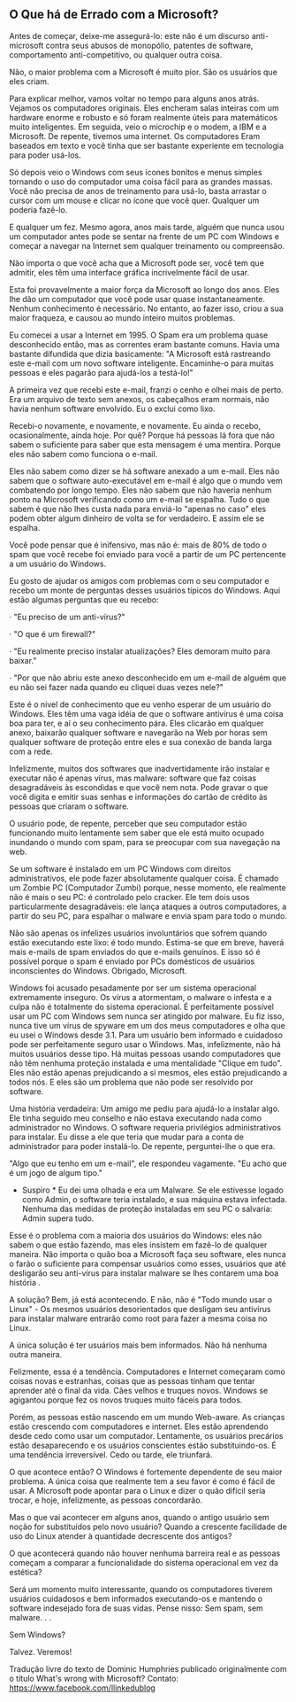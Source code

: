 ## O Que há de Errado com a Microsoft? ##

Antes de começar, deixe-me assegurá-lo: este não é um discurso anti-microsoft contra seus abusos de monopólio, patentes de software, comportamento anti-competitivo, ou qualquer outra coisa.

Não, o maior problema com a Microsoft é muito pior. São os usuários que eles criam.

Para explicar melhor, vamos voltar no tempo para alguns anos atrás. Vejamos os computadores originais. Eles encheram salas inteiras com um hardware enorme e robusto e só foram realmente úteis para matemáticos muito inteligentes. Em seguida, veio o microchip e o modem, a IBM e a Microsoft. De repente, tivemos uma internet. Os computadores Eram baseados em texto e você tinha que ser bastante experiente em tecnologia para poder usá-los.

Só depois veio o Windows com seus ícones bonitos e menus simples tornando o uso do computador uma coisa fácil para as grandes massas. Você não precisa de anos de treinamento para usá-lo, basta arrastar o cursor com um mouse e clicar no ícone que você quer. Qualquer um poderia fazê-lo.

E qualquer um fez. Mesmo agora, anos mais tarde, alguém que nunca usou um computador antes pode se sentar na frente de um PC com Windows e começar a navegar na Internet sem qualquer treinamento ou compreensão.

Não importa o que você acha que a Microsoft pode ser, você tem que admitir, eles têm uma interface gráfica incrivelmente fácil de usar.

Esta foi provavelmente a maior força da Microsoft ao longo dos anos. Eles lhe dão um computador que você pode usar quase instantaneamente. Nenhum conhecimento é necessário. No entanto, ao fazer isso, criou a sua maior fraqueza, e causou ao mundo inteiro muitos problemas.

Eu comecei a usar a Internet em 1995. O Spam era um problema quase desconhecido então, mas as correntes eram bastante comuns. Havia uma bastante difundida que dizia basicamente: "A Microsoft está rastreando este e-mail com um novo software inteligente. Encaminhe-o para muitas pessoas e eles pagarão para ajudá-los a testá-lo!"

A primeira vez que recebi este e-mail, franzi o cenho e olhei mais de perto. Era um arquivo de texto sem anexos, os cabeçalhos eram normais, não havia nenhum software envolvido. Eu o exclui como lixo.

Recebi-o novamente, e novamente, e novamente. Eu ainda o recebo, ocasionalmente, ainda hoje. Por quê? Porque há pessoas lá fora que não sabem o suficiente para saber que esta mensagem é uma mentira. Porque eles não sabem como funciona o e-mail.

Eles não sabem como dizer se há software anexado a um e-mail. Eles não sabem que o software auto-executável em e-mail é algo que o mundo vem combatendo por longo tempo. Eles não sabem que não haveria nenhum ponto na Microsoft verificando como um e-mail se espalha. Tudo o que sabem é que não lhes custa nada para enviá-lo "apenas no caso" eles podem obter algum dinheiro de volta se for verdadeiro. E assim ele se espalha.

Você pode pensar que é inifensivo, mas não é: mais de 80% de todo o spam que você recebe foi enviado para você a partir de um PC pertencente a um usuário do Windows.

Eu gosto de ajudar os amigos com problemas com o seu computador e recebo um monte de perguntas desses usuários típicos do Windows. Aqui estão algumas perguntas que eu recebo:

· "Eu preciso de um anti-vírus?"

· "O que é um firewall?"

· "Eu realmente preciso instalar atualizações? Eles demoram muito para baixar."

· "Por que não abriu este anexo desconhecido em um e-mail de alguém que eu não sei fazer nada quando eu cliquei duas vezes nele?"

Este é o nível de conhecimento que eu venho esperar de um usuário do Windows. Eles têm uma vaga idéia de que o software antivírus é uma coisa boa para ter, e aí o seu conhecimento pára. Eles clicarão em qualquer anexo, baixarão qualquer software e navegarão na Web por horas sem qualquer software de proteção entre eles e sua conexão de banda larga com a rede.

Infelizmente, muitos dos softwares que inadvertidamente irão instalar e executar não é apenas vírus, mas malware: software que faz coisas desagradáveis às escondidas e que você nem nota. Pode gravar o que você digita e emitir suas senhas e informações do cartão de crédito às pessoas que criaram o software.

O usuário pode, de repente, perceber que seu computador estão funcionando muito lentamente sem saber que ele está muito ocupado inundando o mundo com spam, para se preocupar com sua navegação na web.

Se um software é instalado em um PC Windows com direitos administrativos, ele pode fazer absolutamente qualquer coisa. É chamado um Zombie PC (Computador Zumbi) porque, nesse momento, ele realmente não é mais o seu PC: é controlado pelo cracker. Ele tem dois usos particularmente desagradáveis: ele lança ataques a outros computadores, a partir do seu PC, para espalhar o malware e envia spam para todo o mundo.

Não são apenas os infelizes usuários involuntários que sofrem quando estão executando este lixo: é todo mundo. Estima-se que em breve, haverá mais e-mails de spam enviados do que e-mails genuínos. E isso só é possível porque o spam é enviado por PCs domésticos de usuários inconscientes do Windows. Obrigado, Microsoft.

Windows foi acusado pesadamente por ser um sistema operacional extremamente inseguro. Os vírus a atormentam, o malware o infesta e a culpa não é totalmente do sistema operacional. É perfeitamente possível usar um PC com Windows sem nunca ser atingido por malware. Eu fiz isso, nunca tive um vírus de spyware em um dos meus computadores e olha que eu usei o Windows desde 3.1. Para um usuário bem informado e cuidadoso pode ser perfeitamente seguro usar o Windows. Mas, infelizmente, não há muitos usuários desse tipo. Há muitas pessoas usando computadores que não têm nenhuma proteção instalada e uma mentalidade "Clique em tudo". Eles não estão apenas prejudicando a si mesmos, eles estão prejudicando a todos nós. E eles são um problema que não pode ser resolvido por software.

Uma história verdadeira: Um amigo me pediu para ajudá-lo a instalar algo. Ele tinha seguido meu conselho e não estava executando nada como administrador no Windows. O software requeria privilégios administrativos para instalar. Eu disse a ele que teria que mudar para a conta de administrador para poder instalá-lo. De repente, perguntei-lhe o que era.

"Algo que eu tenho em um e-mail", ele respondeu vagamente. "Eu acho que é um jogo de algum tipo."

* Suspiro * Eu dei uma olhada e era um Malware. Se ele estivesse logado como Admin, o software teria instalado, e sua máquina estava infectada. Nenhuma das medidas de proteção instaladas em seu PC o salvaria: Admin supera tudo.

Esse é o problema com a maioria dos usuários do Windows: eles não sabem o que estão fazendo, mas eles insistem em fazê-lo de qualquer maneira. Não importa o quão boa a Microsoft faça seu software, eles nunca o farão o suficiente para compensar usuários como esses, usuários que até desligarão seu anti-vírus para instalar malware se lhes contarem uma boa história .

A solução? Bem, já está acontecendo. E não, não é "Todo mundo usar o Linux" - Os mesmos usuários desorientados que desligam seu antivírus para instalar malware entrarão como root para fazer a mesma coisa no Linux.

A única solução é ter usuários mais bem informados. Não há nenhuma outra maneira.

Felizmente, essa é a tendência. Computadores e Internet começaram como coisas novas e estranhas, coisas que as pessoas tinham que tentar aprender até o final da vida. Cães velhos e truques novos. Windows se agigantou porque fez os novos truques muito fáceis para todos.

Porém, as pessoas estão nascendo em um mundo Web-aware. As crianças estão crescendo com computadores e internet. Eles estão aprendendo desde cedo como usar um computador. Lentamente, os usuários precários estão desaparecendo e os usuários conscientes estão substituindo-os. É uma tendência irreversível. Cedo ou tarde, ele triunfará.

O que acontece então? O Windows é fortemente dependente de seu maior problema. A única coisa que realmente tem a seu favor é como é fácil de usar. A Microsoft pode apontar para o Linux e dizer o quão difícil seria trocar, e hoje, infelizmente, as pessoas concordarão.

Mas o que vai acontecer em alguns anos, quando o antigo usuário sem noção for substituídos pelo novo usuário? Quando a crescente facilidade de uso do Linux atender à quantidade decrescente dos antigos?

O que acontecerá quando não houver nenhuma barreira real e as pessoas começam a comparar a funcionalidade do sistema operacional em vez da estética?

Será um momento muito interessante, quando os computadores tiverem usuários cuidadosos e bem informados executando-os e mantendo o software indesejado fora de suas vidas. Pense nisso: Sem spam, sem malware. . .

Sem Windows?

Talvez. Veremos!

Tradução livre do texto de Dominic Humphries publicado originalmente com o título What's wrong with Microsoft?
Contato: https://www.facebook.com/llinkedublog
